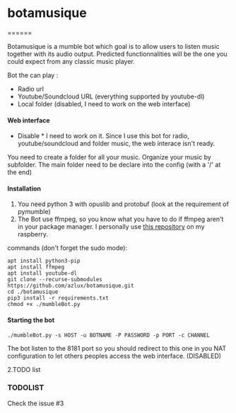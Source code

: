# botamusique

======

Botamusique is a mumble bot which goal is to allow users to listen music together with its audio output.
Predicted functionnalities will be the one you could expect from any classic music player.

Bot the can play :
- Radio url
- Youtube/Soundcloud URL (everything supported by youtube-dl)
- Local folder (disabled, I need to work on the web interface)

#### Web interface
* Disable * I need to work on it. Since I use this bot for radio, youtube/soundcloud and folder music, the web interace isn't ready.

You need to create a folder for all your music. Organize your music by subfolder.
The main folder need to be declare into the config (with a '/' at the end)

#### Installation
1. You need python 3 with opuslib and protobuf (look at the requirement of pymumble)
2. The Bot use ffmpeg, so you know what you have to do if ffmpeg aren't in your package manager. I personally use [this repository](http://repozytorium.mati75.eu/) on my raspberry.

commands (don't forget the sudo mode):
```
apt install python3-pip
apt install ffmpeg
apt install youtube-dl
git clone --recurse-submodules https://github.com/azlux/botamusique.git
cd ./botamusique
pip3 install -r requirements.txt
chmod +x ./mumbleBot.py
```

#### Starting the bot
`./mumbleBot.py -s HOST -u BOTNAME -P PASSWORD -p PORT -c CHANNEL`

The bot listen to the 8181 port so you should redirect to this one in you NAT configuration to let others peoples access the web interface. (DISABLED)


2.TODO list

### TODOLIST

Check the issue #3

